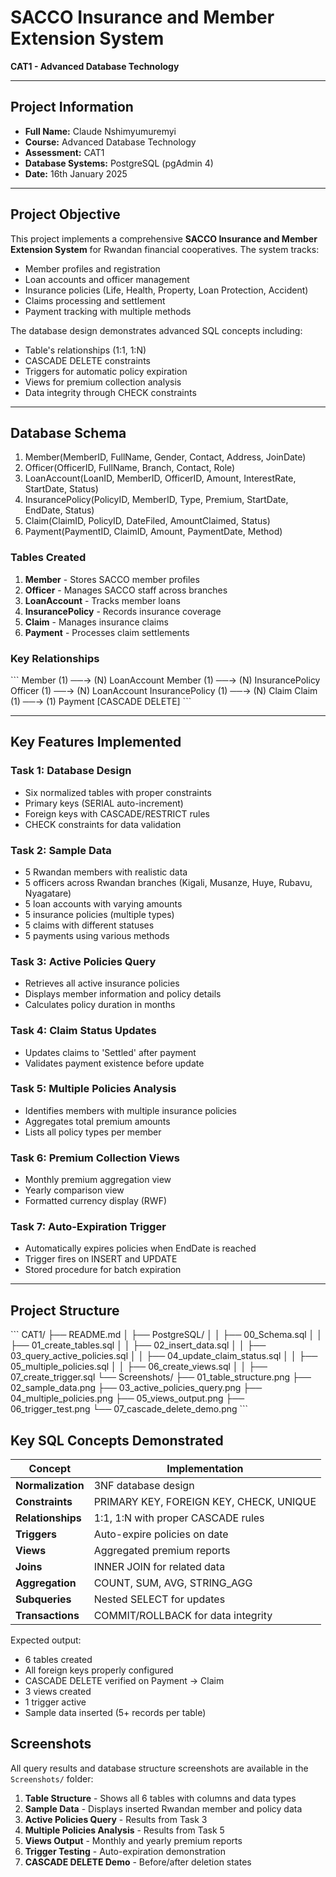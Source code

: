 # SACCO Insurance and Member Extension System

**CAT1 - Advanced Database Technology**

---

## Project Information

- **Full Name:** Claude Nshimyumuremyi
- **Course:** Advanced Database Technology
- **Assessment:** CAT1
- **Database Systems:** PostgreSQL (pgAdmin 4)
- **Date:** 16th January 2025

---

## Project Objective

This project implements a comprehensive **SACCO Insurance and Member Extension System** for Rwandan financial cooperatives. The system tracks:

- Member profiles and registration
- Loan accounts and officer management
- Insurance policies (Life, Health, Property, Loan Protection, Accident)
- Claims processing and settlement
- Payment tracking with multiple methods

The database design demonstrates advanced SQL concepts including:
- Table's relationships (1:1, 1:N)
- CASCADE DELETE constraints
- Triggers for automatic policy expiration
- Views for premium collection analysis
- Data integrity through CHECK constraints

---

## Database Schema

1. Member(MemberID, FullName, Gender, Contact, Address, JoinDate)
2. Officer(OfficerID, FullName, Branch, Contact, Role)
3. LoanAccount(LoanID, MemberID, OfficerID, Amount, InterestRate,
StartDate, Status)
4. InsurancePolicy(PolicyID, MemberID, Type, Premium, StartDate, EndDate,
Status)
5. Claim(ClaimID, PolicyID, DateFiled, AmountClaimed, Status)
6. Payment(PaymentID, ClaimID, Amount, PaymentDate, Method)
   
### Tables Created

1. **Member** - Stores SACCO member profiles
2. **Officer** - Manages SACCO staff across branches
3. **LoanAccount** - Tracks member loans
4. **InsurancePolicy** - Records insurance coverage
5. **Claim** - Manages insurance claims
6. **Payment** - Processes claim settlements

### Key Relationships

\`\`\`
Member (1) ──→ (N) LoanAccount
Member (1) ──→ (N) InsurancePolicy
Officer (1) ──→ (N) LoanAccount
InsurancePolicy (1) ──→ (N) Claim
Claim (1) ──→ (1) Payment [CASCADE DELETE]
\`\`\`

---

## Key Features Implemented

### Task 1: Database Design
- Six normalized tables with proper constraints
- Primary keys (SERIAL auto-increment)
- Foreign keys with CASCADE/RESTRICT rules
- CHECK constraints for data validation

### Task 2: Sample Data
- 5 Rwandan members with realistic data
- 5 officers across Rwandan branches (Kigali, Musanze, Huye, Rubavu, Nyagatare)
- 5 loan accounts with varying amounts
- 5 insurance policies (multiple types)
- 5 claims with different statuses
- 5 payments using various methods

### Task 3: Active Policies Query
- Retrieves all active insurance policies
- Displays member information and policy details
- Calculates policy duration in months

### Task 4: Claim Status Updates
- Updates claims to 'Settled' after payment
- Validates payment existence before update

### Task 5: Multiple Policies Analysis
- Identifies members with multiple insurance policies
- Aggregates total premium amounts
- Lists all policy types per member

### Task 6: Premium Collection Views
- Monthly premium aggregation view
- Yearly comparison view
- Formatted currency display (RWF)

### Task 7: Auto-Expiration Trigger
- Automatically expires policies when EndDate is reached
- Trigger fires on INSERT and UPDATE
- Stored procedure for batch expiration

---
## Project Structure

\`\`\`
CAT1/
├── README.md 
│   ├── PostgreSQL/
│   │   ├── 00_Schema.sql 
│   │   ├── 01_create_tables.sql
│   │   ├── 02_insert_data.sql
│   │   ├── 03_query_active_policies.sql
│   │   ├── 04_update_claim_status.sql
│   │   ├── 05_multiple_policies.sql
│   │   ├── 06_create_views.sql
│   │   ├── 07_create_trigger.sql
└── Screenshots/
    ├── 01_table_structure.png
    ├── 02_sample_data.png
    ├── 03_active_policies_query.png
    ├── 04_multiple_policies.png
    ├── 05_views_output.png
    ├── 06_trigger_test.png
    └── 07_cascade_delete_demo.png
\`\`\`

## Key SQL Concepts Demonstrated

| Concept | Implementation |
|---------|---------------|
| **Normalization** | 3NF database design |
| **Constraints** | PRIMARY KEY, FOREIGN KEY, CHECK, UNIQUE |
| **Relationships** | 1:1, 1:N with proper CASCADE rules |
| **Triggers** | Auto-expire policies on date |
| **Views** | Aggregated premium reports |
| **Joins** | INNER JOIN for related data |
| **Aggregation** | COUNT, SUM, AVG, STRING_AGG |
| **Subqueries** | Nested SELECT for updates |
| **Transactions** | COMMIT/ROLLBACK for data integrity |


Expected output:
- 6 tables created
- All foreign keys properly configured
- CASCADE DELETE verified on Payment → Claim
- 3 views created
- 1 trigger active
- Sample data inserted (5+ records per table)

## Screenshots

All query results and database structure screenshots are available in the `Screenshots/` folder:

1. **Table Structure** - Shows all 6 tables with columns and data types
2. **Sample Data** - Displays inserted Rwandan member and policy data
3. **Active Policies Query** - Results from Task 3
4. **Multiple Policies Analysis** - Results from Task 5
5. **Views Output** - Monthly and yearly premium reports
6. **Trigger Testing** - Auto-expiration demonstration
7. **CASCADE DELETE Demo** - Before/after deletion states

